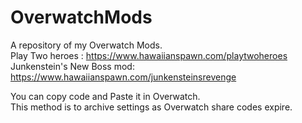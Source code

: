 # OverwatchMods
 A repository of my Overwatch Mods.\
Play Two heroes : https://www.hawaiianspawn.com/playtwoheroes<br/>
Junkenstein's New Boss mod: https://www.hawaiianspawn.com/junkensteinsrevenge<br/>

You can copy code and Paste it in Overwatch.<br/>
This method is to archive settings as Overwatch share codes expire.<br/>
